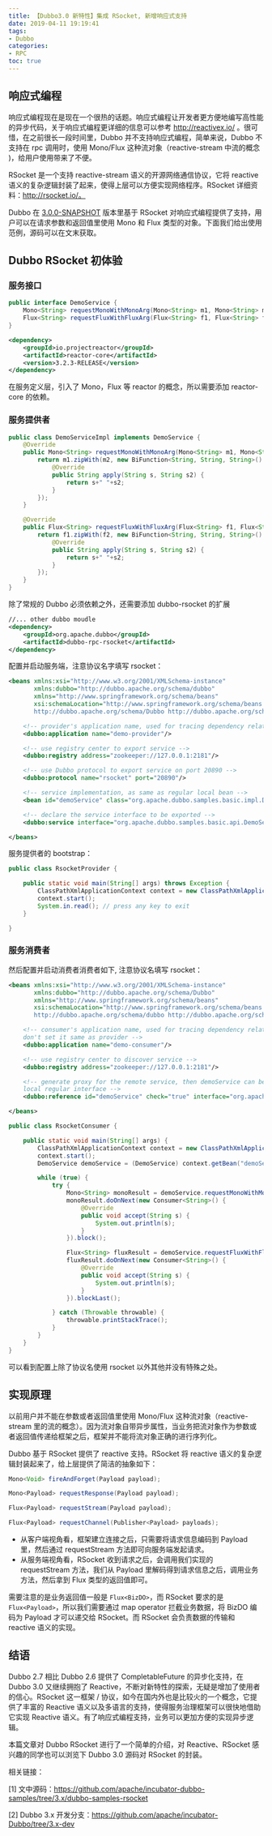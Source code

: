 ```yaml
---
title: 【Dubbo3.0 新特性】集成 RSocket, 新增响应式支持
date: 2019-04-11 19:19:41
tags:
- Dubbo
categories:
- RPC
toc: true
---
```


## 响应式编程

响应式编程现在是现在一个很热的话题。响应式编程让开发者更方便地编写高性能的异步代码，关于响应式编程更详细的信息可以参考 http://reactivex.io/ 。很可惜，在之前很长一段时间里，Dubbo 并不支持响应式编程，简单来说，Dubbo 不支持在 rpc 调用时，使用 Mono/Flux 这种流对象（reactive-stream 中流的概念 )，给用户使用带来了不便。

RSocket 是一个支持 reactive-stream 语义的开源网络通信协议，它将 reactive 语义的复杂逻辑封装了起来，使得上层可以方便实现网络程序。RSocket 详细资料：http://rsocket.io/。

Dubbo 在 [3.0.0-SNAPSHOT](https://github.com/apache/incubator-Dubbo/tree/3.x-dev) 版本里基于 RSocket 对响应式编程提供了支持，用户可以在请求参数和返回值里使用 Mono 和 Flux 类型的对象。下面我们给出使用范例，源码可以在文末获取。

<!-- more -->

<!--more-->

## Dubbo RSocket 初体验

### 服务接口

```Java
public interface DemoService {
    Mono<String> requestMonoWithMonoArg(Mono<String> m1, Mono<String> m2);
    Flux<String> requestFluxWithFluxArg(Flux<String> f1, Flux<String> f2);
}
```

```xml
<dependency>
    <groupId>io.projectreactor</groupId>
    <artifactId>reactor-core</artifactId>
    <version>3.2.3-RELEASE</version>
</dependency>
```

在服务定义层，引入了 Mono，Flux 等 reactor 的概念，所以需要添加 reactor-core 的依赖。

### 服务提供者

```Java
public class DemoServiceImpl implements DemoService {
    @Override
    public Mono<String> requestMonoWithMonoArg(Mono<String> m1, Mono<String> m2) {
        return m1.zipWith(m2, new BiFunction<String, String, String>() {
            @Override
            public String apply(String s, String s2) {
                return s+" "+s2;
            }
        });
    }

    @Override
    public Flux<String> requestFluxWithFluxArg(Flux<String> f1, Flux<String> f2) {
        return f1.zipWith(f2, new BiFunction<String, String, String>() {
            @Override
            public String apply(String s, String s2) {
                return s+" "+s2;
            }
        });
    }
}
```

除了常规的 Dubbo 必须依赖之外，还需要添加 dubbo-rsocket 的扩展

```xml
//... other dubbo moudle
<dependency>
    <groupId>org.apache.dubbo</groupId>
    <artifactId>dubbo-rpc-rsocket</artifactId>
</dependency>
```

配置并启动服务端，注意协议名字填写 rsocket：

```xml
<beans xmlns:xsi="http://www.w3.org/2001/XMLSchema-instance"
       xmlns:dubbo="http://dubbo.apache.org/schema/dubbo"
       xmlns="http://www.springframework.org/schema/beans"
       xsi:schemaLocation="http://www.springframework.org/schema/beans http://www.springframework.org/schema/beans/spring-beans.xsd
       http://dubbo.apache.org/schema/Dubbo http://dubbo.apache.org/schema/dubbo/dubbo.xsd">

    <!-- provider's application name, used for tracing dependency relationship -->
    <dubbo:application name="demo-provider"/>

    <!-- use registry center to export service -->
    <dubbo:registry address="zookeeper://127.0.0.1:2181"/>

    <!-- use Dubbo protocol to export service on port 20890 -->
    <dubbo:protocol name="rsocket" port="20890"/>

    <!-- service implementation, as same as regular local bean -->
    <bean id="demoService" class="org.apache.dubbo.samples.basic.impl.DemoServiceImpl"/>

    <!-- declare the service interface to be exported -->
    <dubbo:service interface="org.apache.dubbo.samples.basic.api.DemoService" ref="demoService"/>

</beans>
```

服务提供者的 bootstrap：

```Java
public class RsocketProvider {

    public static void main(String[] args) throws Exception {
        ClassPathXmlApplicationContext context = new ClassPathXmlApplicationContext(new String[]{"spring/rsocket-provider.xml"});
        context.start();
        System.in.read(); // press any key to exit
    }

}
```

### 服务消费者

然后配置并启动消费者消费者如下, 注意协议名填写 rsocket：

```xml
<beans xmlns:xsi="http://www.w3.org/2001/XMLSchema-instance"
       xmlns:dubbo="http://dubbo.apache.org/schema/Dubbo"
       xmlns="http://www.springframework.org/schema/beans"
       xsi:schemaLocation="http://www.springframework.org/schema/beans http://www.springframework.org/schema/beans/spring-beans.xsd
       http://dubbo.apache.org/schema/dubbo http://dubbo.apache.org/schema/dubbo/dubbo.xsd">

    <!-- consumer's application name, used for tracing dependency relationship (not a matching criterion),
    don't set it same as provider -->
    <dubbo:application name="demo-consumer"/>

    <!-- use registry center to discover service -->
    <dubbo:registry address="zookeeper://127.0.0.1:2181"/>

    <!-- generate proxy for the remote service, then demoService can be used in the same way as the
    local regular interface -->
    <dubbo:reference id="demoService" check="true" interface="org.apache.dubbo.samples.basic.api.DemoService"/>

</beans>
```

```Java
public class RsocketConsumer {

    public static void main(String[] args) {
        ClassPathXmlApplicationContext context = new ClassPathXmlApplicationContext(new String[]{"spring/rsocket-consumer.xml"});
        context.start();
        DemoService demoService = (DemoService) context.getBean("demoService"); // get remote service proxy

        while (true) {
            try {
                Mono<String> monoResult = demoService.requestMonoWithMonoArg(Mono.just("A"), Mono.just("B"));
                monoResult.doOnNext(new Consumer<String>() {
                    @Override
                    public void accept(String s) {
                        System.out.println(s);
                    }
                }).block();

                Flux<String> fluxResult = demoService.requestFluxWithFluxArg(Flux.just("A","B","C"), Flux.just("1","2","3"));
                fluxResult.doOnNext(new Consumer<String>() {
                    @Override
                    public void accept(String s) {
                        System.out.println(s);
                    }
                }).blockLast();

            } catch (Throwable throwable) {
                throwable.printStackTrace();
            }
        }
    }
}
```

可以看到配置上除了协议名使用 rsocket 以外其他并没有特殊之处。

## 实现原理

以前用户并不能在参数或者返回值里使用 Mono/Flux 这种流对象（reactive-stream 里的流的概念）。因为流对象自带异步属性，当业务把流对象作为参数或者返回值传递给框架之后，框架并不能将流对象正确的进行序列化。

Dubbo 基于 RSocket 提供了 reactive 支持。RSocket 将 reactive 语义的复杂逻辑封装起来了，给上层提供了简洁的抽象如下：
```Java
Mono<Void> fireAndForget(Payload payload);

Mono<Payload> requestResponse(Payload payload);

Flux<Payload> requestStream(Payload payload);

Flux<Payload> requestChannel(Publisher<Payload> payloads);
```

- 从客户端视角看，框架建立连接之后，只需要将请求信息编码到 Payload 里，然后通过 requestStream 方法即可向服务端发起请求。
- 从服务端视角看，RSocket 收到请求之后，会调用我们实现的 requestStream 方法，我们从 Payload 里解码得到请求信息之后，调用业务方法，然后拿到 Flux 类型的返回值即可。

需要注意的是业务返回值一般是 `Flux<BizDO>`，而 RSocket 要求的是 `Flux<Payload>`，所以我们需要通过 map operator 拦截业务数据，将 BizDO 编码为 Payload 才可以递交给 RSocket。而 RSocket 会负责数据的传输和 reactive 语义的实现。

## 结语

Dubbo 2.7 相比 Dubbo 2.6 提供了 CompletableFuture 的异步化支持，在 Dubbo 3.0 又继续拥抱了 Reactive，不断对新特性的探索，无疑是增加了使用者的信心。RSocket 这一框架 / 协议，如今在国内外也是比较火的一个概念，它提供了丰富的 Reactive 语义以及多语言的支持，使得服务治理框架可以很快地借助它实现 Reactive 语义。有了响应式编程支持，业务可以更加方便的实现异步逻辑。

本篇文章对 Dubbo RSocket 进行了一个简单的介绍，对 Reactive、RSocket 感兴趣的同学也可以浏览下 Dubbo 3.0 源码对 RSocket 的封装。



相关链接：

[1] 文中源码：https://github.com/apache/incubator-dubbo-samples/tree/3.x/dubbo-samples-rsocket

[2] Dubbo 3.x 开发分支：https://github.com/apache/incubator-Dubbo/tree/3.x-dev
